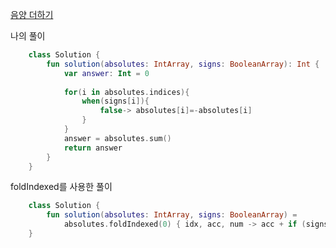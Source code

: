 [음양 더하기](https://programmers.co.kr/learn/courses/30/lessons/76501)


나의 풀이
```kotlin
    class Solution {
        fun solution(absolutes: IntArray, signs: BooleanArray): Int {
            var answer: Int = 0
            
            for(i in absolutes.indices){
                when(signs[i]){
                    false-> absolutes[i]=-absolutes[i]
                }
            }
            answer = absolutes.sum()
            return answer
        }
    }
```

foldIndexed를 사용한 풀이
``` kotlin
    class Solution {
        fun solution(absolutes: IntArray, signs: BooleanArray) =
            absolutes.foldIndexed(0) { idx, acc, num -> acc + if (signs[idx]) num else -num }
    }
```